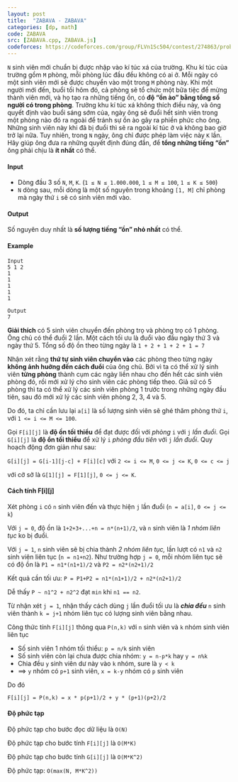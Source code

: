 ```yaml
---
layout: post
title:  "ZABAVA - ZABAVA"
categories: [dp, math]
code: ZABAVA
src: [ZABAVA.cpp, ZABAVA.js]
codeforces: https://codeforces.com/group/FLVn1Sc504/contest/274863/problem/L
---
```



`N` sinh viên mới chuẩn bị được nhập vào kí túc xá của trường. Khu kí túc của trường gồm `M` phòng, mỗi phòng lúc đầu đều không có ai ở. Mỗi ngày có một sinh viên mới sẽ được chuyển vào một trong `M` phòng này. Khi một người mới đến, buổi tối hôm đó, cả phòng sẽ tổ chức một bữa tiệc để mừng thành viên mới, và họ tạo ra những tiếng ồn, có **độ “ồn ào” bằng tổng số người có trong phòng**. Trưởng khu kí túc xá không thích điều này, và ông quyết định vào buổi sáng sớm của, ngày ông sẽ đuổi hết sinh viên trong một phòng nào đó ra ngoài để tránh sự ồn ào gây ra phiền phức cho ông. Những sinh viên này khi đã bị đuổi thì sẽ ra ngoài kí túc ở và không bao giờ trở lại nữa. Tuy nhiên, trong `N` ngày, ông chỉ được phép làm việc này `K` lần. Hãy giúp ông đưa ra những quyết định đúng đắn, để **tổng những tiếng “ồn”** ông phải chịu là **ít nhất** có thể. 

#### Input

+ Dòng đầu 3 số `N`, `M`, `K`. (`1 ≤ N ≤ 1.000.000`, `1 ≤ M ≤ 100`, `1 ≤ K ≤ 500`)
+ `N` dòng sau, mỗi dòng là một số nguyên trong khoảng `[1, M]` chỉ phòng mà ngày thứ `i` sẽ có sinh viên mới vào.

#### Output

Số nguyên duy nhất là **số lượng tiếng “ồn” nhỏ nhất** có thể.

#### Example

```
Input
5 1 2
1
1
1
1
1

Output
7
```

**Giải thích** có 5 sinh viên chuyển đến phòng trọ và phòng trọ có 1 phòng. Ông chủ có thể đuổi 2 lần. Một cách tối ưu là đuổi vào đầu ngày thứ 3 và ngày thứ 5. Tổng số độ ồn theo từng ngày là `1 + 2 + 1 + 2 + 1 = 7`

<!--more-->



Nhận xét rằng **thứ tự sinh viên chuyển vào** các phòng theo từng ngày **không ảnh huởng đến cách đuổi** của ông chủ. Bởi vì ta có thể xử lý sinh viên **từng phòng** thành cụm các ngày liền nhau cho đến hết các sinh viên phòng đó, rồi mới xử lý cho sinh viên các phòng tiếp theo. Giả sử có 5 phòng thì ta có thể xử lý các sinh viên phòng 1 trước trong những ngày đầu tiên, sau đó mới xử lý các sinh viên phòng 2, 3, 4 và 5.

Do đó, ta chỉ cần lưu lại `a[i]` là số lượng sinh viên sẽ ghé thăm phòng thứ `i`, với `1 <= i <= M <= 100`.

Gọi `F[i][j]` là **độ ồn tối thiểu** để đạt được đối với *phòng* `i` với `j` *lần đuổi*. Gọi `G[i][j]` là **độ ổn tối thiểu** để xử lý `i` *phòng đầu tiên* với `j` *lần đuổi*. Quy hoạch động đơn giản như sau:

`G[i][j] = G[i-1][j-c] + F[i][c]` với `2 <= i <= M`, `0 <= j <= K`, `0 <= c <= j`

với cở sở là `G[1][j] = F[1][j]`, `0 <= j <= K`.

#### Cách tính F[i][j]

Xét phòng `i` có `n` sinh viên đến và thực hiện `j` lần đuổi (`n = a[i]`, `0 <= j <= k`)

Với `j = 0`, độ ồn là `1+2+3+...+n = n*(n+1)/2`, và `n` sinh viên là *1 nhóm liên tục* ko bị đuổi.

Với `j = 1`, `n` sinh viên sẽ bị chia thành *2 nhóm liên tục,* lần lượt có `n1` và `n2` sinh viên liên tục (`n = n1+n2`). Như trường hợp `j = 0`, mỗi nhóm liên tục sẽ có độ ồn là `P1 = n1*(n1+1)/2` và `P2 = n2*(n2+1)/2`

Kết quả cần tối ưu: `P = P1+P2 = n1*(n1+1)/2 + n2*(n2+1)/2`

Dễ thấy `P ~ n1^2 + n2^2` đạt `min` khi `n1 == n2`.

Từ nhận xét `j = 1`, nhận thấy cách dùng `j` lần đuổi tối ưu là ***chia đều*** `n` sinh viên thành `k = j+1` nhóm liên tục có lượng sinh viên bằng nhau.

Công thức tính `F[i][j]` thông qua `P(n,k)` với `n` sinh viên và `k` nhóm sinh viên liên tục 

+ Số sinh viên 1 nhóm tối thiểu: `p = n/k` sinh viên
+ Số sinh viên còn lại chưa được chia nhóm: `y = n-p*k` hay `y = n%k`
+ Chia đều `y` sinh viên dư này vào `k` nhóm, sure là `y < k`
+ ==> `y` nhóm có `p+1` sinh viên, `x = k-y` nhóm có `p` sinh viên

Do đó

`F[i][j] = P(n,k) = x * p(p+1)/2 + y * (p+1)(p+2)/2`


#### Độ phức tạp

Độ phức tạp cho bước đọc dữ liệu là `O(N)`

Độ phức tạp cho bước tính `F[i][j]` là `O(M*K)`

Độ phức tạp cho bước tính `G[i][j]` là `O(M*K^2)`

Độ phức tạp: `O(max(N, M*K^2))`
